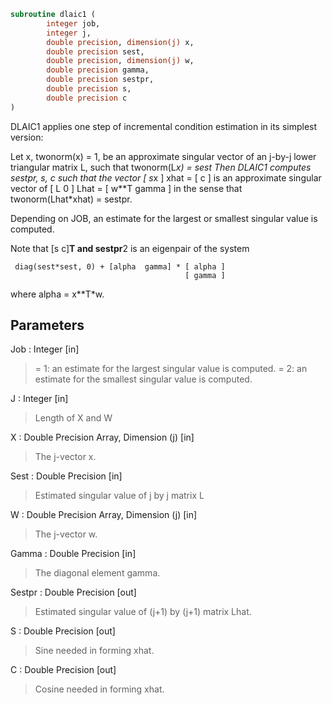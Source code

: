 ```fortran
subroutine dlaic1 (
		integer job,
		integer j,
		double precision, dimension(j) x,
		double precision sest,
		double precision, dimension(j) w,
		double precision gamma,
		double precision sestpr,
		double precision s,
		double precision c
)
```

 DLAIC1 applies one step of incremental condition estimation in
 its simplest version:

 Let x, twonorm(x) = 1, be an approximate singular vector of an j-by-j
 lower triangular matrix L, such that
          twonorm(L*x) = sest
 Then DLAIC1 computes sestpr, s, c such that
 the vector
                 [ s*x ]
          xhat = [  c  ]
 is an approximate singular vector of
                 [ L       0  ]
          Lhat = [ w**T gamma ]
 in the sense that
          twonorm(Lhat*xhat) = sestpr.

 Depending on JOB, an estimate for the largest or smallest singular
 value is computed.

 Note that [s c]**T and sestpr**2 is an eigenpair of the system

     diag(sest*sest, 0) + [alpha  gamma] * [ alpha ]
                                           [ gamma ]

 where  alpha =  x**T*w.

## Parameters
Job : Integer [in]
> = 1: an estimate for the largest singular value is computed.
> = 2: an estimate for the smallest singular value is computed.

J : Integer [in]
> Length of X and W

X : Double Precision Array, Dimension (j) [in]
> The j-vector x.

Sest : Double Precision [in]
> Estimated singular value of j by j matrix L

W : Double Precision Array, Dimension (j) [in]
> The j-vector w.

Gamma : Double Precision [in]
> The diagonal element gamma.

Sestpr : Double Precision [out]
> Estimated singular value of (j+1) by (j+1) matrix Lhat.

S : Double Precision [out]
> Sine needed in forming xhat.

C : Double Precision [out]
> Cosine needed in forming xhat.

